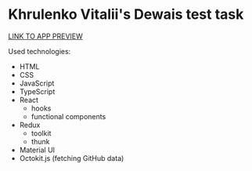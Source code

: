 # Khrulenko Vitalii's Dewais test task

[LINK TO APP PREVIEW](https://khrulenko.github.io/dewais_github_search/)

Used technologies:

- HTML
- CSS
- JavaScript
- TypeScript
- React
  - hooks
  - functional components
- Redux
  - toolkit
  - thunk
- Material UI
- Octokit.js (fetching GitHub data)
